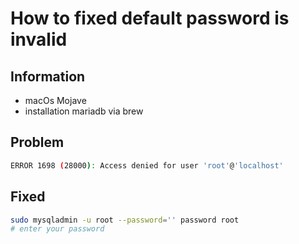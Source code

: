 # How to fixed default password is invalid

## Information

- macOs Mojave
- installation mariadb via brew

## Problem

```bash
ERROR 1698 (28000): Access denied for user 'root'@'localhost'
```

## Fixed

```bash
sudo mysqladmin -u root --password='' password root
# enter your password
```
